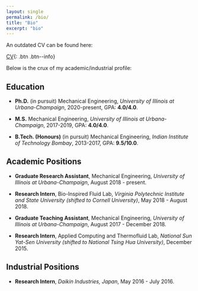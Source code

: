 ```yaml
---
layout: single
permalink: /bio/
title: "Bio"
excerpt: "bio"
---
```

An outdated CV can be found here:

[CV](https://drive.google.com/file/d/14fdI71jWm4XCPuhXVVciPKePSRfDEgjM/view?usp=sharing){: .btn .btn--info}

Below is the crux of my academic/industrial profile:

## Education

- **Ph.D.** (in pursuit) Mechanical Engineering,
*University of Illinois at Urbana-Champaign*, 2020-present, GPA: **4.0/4.0**.

- **M.S.** Mechanical Engineering,
*University of Illinois at Urbana-Champaign*, 2017-2019, GPA: **4.0/4.0**.

- **B.Tech. (Honours)** (in pursuit) Mechanical Engineering,
*Indian Institute of Technology Bombay*, 2013-2017, GPA: **9.5/10.0**.

## Academic Positions

- **Graduate Research Assistant**, Mechanical Engineering,
*University of Illinois at Urbana-Champaign*, August 2018 - present.

- **Research Intern**, Bio-Inspired Fluid Lab,
*Virginia Polytechnic Institute and State University (shifted to Cornell University)*,
May 2018 - August 2018.

- **Graduate Teaching Assistant**, Mechanical Engineering,
*University of Illinois at Urbana-Champaign*, August 2017 - December 2018.

- **Research Intern**, Applied Computing and Thermofluid Lab,
*National Sun Yat-Sen University (shifted to National Tsing Hua University)*, December 2015.

## Industrial Positions

- **Research Intern**, *Daikin Industries, Japan*, May 2016 - July 2016.

